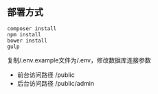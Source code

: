 ## 部署方式

```
composer install
npm install
bower install
gulp
```

复制/.env.example文件为/.env，修改数据库连接参数

- 前台访问路径 /public
- 后台访问路径 /public/admin
